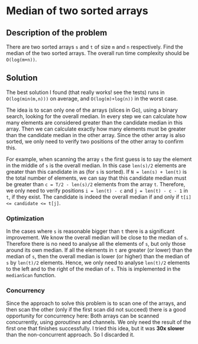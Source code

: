# Median of two sorted arrays
## Description of the problem

There are two sorted arrays `s` and `t` of size `m` and `n` respectively. Find
the median of the two sorted arrays. The overall run time complexity should be
`O(log(m+n))`.

## Solution

The best solution I found (that really works! see the tests) runs in
`O(log(min(m,n)))` on average, and `O(log(m)+log(n))` in the worst case.

The idea is to scan only one of the arrays (slices in Go), using a binary
search, looking for the overall median. In every step we can calculate how many
elements are considered greater than the candidate median in this array. Then
we can calculate exactly how many elements must be greater than the candidate
median in the other array. Since the other array is also sorted, we only need
to verify two positions of the other array to confirm this.

For example, when scanning the array `s` the first guess is to say the element
in the middle of `s` is the overall median. In this case `len(s)/2` elements
are greater than this candidate in as (for `s` is sorted). If `N = len(s) + len(t)`
is the total number of elements, we can say that this candidate
median must be greater than `c = T/2 - len(s)/2` elements from the array `t`.
Therefore, we only need to verify positions `i = len(t) - c` and
`j = len(t) - c - 1` in `t`, if they exist. The candidate is indeed the overall
median if and only if `t[i] <= candidate <= t[j]`.

### Optimization

In the cases where `s` is reasonable bigger than `t` there is a significant
improvement. We know the overall median will be close to the median of `s`.
Therefore there is no need to analyse all the elements of `s`, but only those
around its own median. If all the elements in `t` are greater (or lower) than
the median of `s`, then the overall median is lower (or higher) than the median
of `s` by `len(t)/2` elements. Hence, we only need to analyse `len(t)/2`
elements to the left and to the right of the median of `s`. This is implemented
in the `medianScan` function.

### Concurrency

Since the approach to solve this problem is to scan one of the arrays, and then
scan the other (only if the first scan did not succeed) there is a good
opportunity for concurrency here: Both arrays can be scanned concurrently,
using *goroutines* and channels. We only need the result of the first one that
finishes successfully. I tried this idea, but it was **30x slower** than the
non-concurrent approach. So I discarded it.
